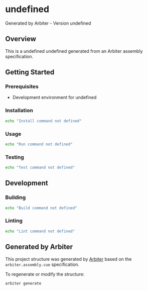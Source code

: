 # undefined

Generated by Arbiter - Version undefined

## Overview

This is a undefined undefined generated from an Arbiter assembly specification.

## Getting Started

### Prerequisites

- Development environment for undefined

### Installation

```bash
echo "Install command not defined"
```

### Usage

```bash
echo "Run command not defined"
```

### Testing

```bash
echo "Test command not defined"
```

## Development

### Building

```bash
echo "Build command not defined"
```

### Linting

```bash
echo "Lint command not defined"
```

## Generated by Arbiter

This project structure was generated by [Arbiter](https://github.com/arbiter-framework) based on the `arbiter.assembly.cue` specification.

To regenerate or modify the structure:

```bash
arbiter generate
```
